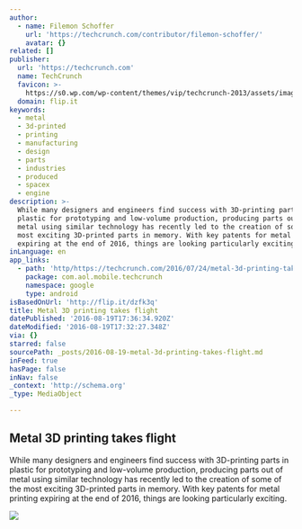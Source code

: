 ```yaml
---
author:
  - name: Filemon Schoffer
    url: 'https://techcrunch.com/contributor/filemon-schoffer/'
    avatar: {}
related: []
publisher:
  url: 'https://techcrunch.com'
  name: TechCrunch
  favicon: >-
    https://s0.wp.com/wp-content/themes/vip/techcrunch-2013/assets/images/favicon.ico
  domain: flip.it
keywords:
  - metal
  - 3d-printed
  - printing
  - manufacturing
  - design
  - parts
  - industries
  - produced
  - spacex
  - engine
description: >-
  While many designers and engineers find success with 3D-printing parts in
  plastic for prototyping and low-volume production, producing parts out of
  metal using similar technology has recently led to the creation of some of the
  most exciting 3D-printed parts in memory. With key patents for metal printing
  expiring at the end of 2016, things are looking particularly exciting.
inLanguage: en
app_links:
  - path: 'http/https://techcrunch.com/2016/07/24/metal-3d-printing-takes-flight/'
    package: com.aol.mobile.techcrunch
    namespace: google
    type: android
isBasedOnUrl: 'http://flip.it/dzfk3q'
title: Metal 3D printing takes flight
datePublished: '2016-08-19T17:36:34.920Z'
dateModified: '2016-08-19T17:32:27.348Z'
via: {}
starred: false
sourcePath: _posts/2016-08-19-metal-3d-printing-takes-flight.md
inFeed: true
hasPage: false
inNav: false
_context: 'http://schema.org'
_type: MediaObject

---
```

<article style=""><h1>Metal 3D printing takes flight</h1><p>While many designers and engineers find success with 3D-printing parts in plastic for prototyping and low-volume production, producing parts out of metal using similar technology has recently led to the creation of some of the most exciting 3D-printed parts in memory. With key patents for metal printing expiring at the end of 2016, things are looking particularly exciting.</p><img src="https://tctechcrunch2011.files.wordpress.com/2016/07/schoffer-spacex.jpg?w=3000&amp;h=2000" /></article>
